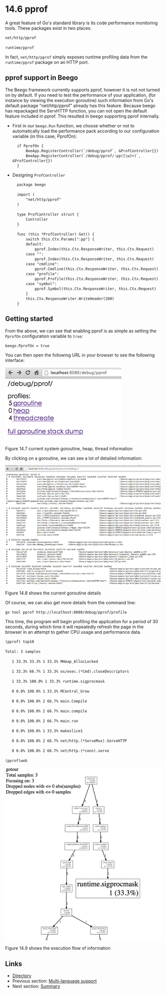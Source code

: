 # 14.6 pprof

A great feature of Go's standard library is its code performance monitoring tools. These packages exist in two places:

	net/http/pprof
	
	runtime/pprof

In fact, `net/http/pprof` simply exposes runtime profiling data from the `runtime/pprof` package on an HTTP port. 

## pprof support in Beego 

The Beego framework currently supports pprof, however it is not not turned on by default. If you need to test the performance of your application, (for instance by viewing the execution goroutine) such information from Go's default package "net/http/pprof" already has this feature. Because beego has repackaged the ServHTTP function, you can not open the default feature included in pprof. This resulted in beego supporting pprof internally.

- First in our `beego.Run` function, we choose whether or not to automatically load the performance pack according to our configuration variable (in this case, PprofOn):

		if PprofOn {
			BeeApp.RegisterController(`/debug/pprof`, &ProfController{})
			BeeApp.RegisterController(`/debug/pprof/:pp([\w]+)`, &ProfController{})
		}

- Designing `ProfController`

		package beego

		import (
			"net/http/pprof"
		)
		
		type ProfController struct {
			Controller
		}
		
		func (this *ProfController) Get() {
			switch this.Ctx.Params[":pp"] {
			default:
				pprof.Index(this.Ctx.ResponseWriter, this.Ctx.Request)
			case "":
				pprof.Index(this.Ctx.ResponseWriter, this.Ctx.Request)
			case "cmdline":
				pprof.Cmdline(this.Ctx.ResponseWriter, this.Ctx.Request)
			case "profile":
				pprof.Profile(this.Ctx.ResponseWriter, this.Ctx.Request)
			case "symbol":
				pprof.Symbol(this.Ctx.ResponseWriter, this.Ctx.Request)
			}
			this.Ctx.ResponseWriter.WriteHeader(200)
		}


## Getting started

From the above, we can see that enabling pprof is as simple as setting the `PprofOn` configuration variable to `true`:

	beego.PprofOn = true

You can then open the following URL in your browser to see the following interface:

![](images/14.6.pprof.png?raw=true)

Figure 14.7 current system goroutine, heap, thread information

By clicking on a goroutine, we can see a lot of detailed information:

![](images/14.6.pprof2.png?raw=true)

Figure 14.8 shows the current goroutine details

Of course, we can also get more details from the command line: 

	go tool pprof http://localhost:8080/debug/pprof/profile
	
This time, the program will begin profiling the application for a period of 30 seconds, during which time it will repeatedly refresh the page in the browser in an attempt to gather CPU usage and performance data.

	(pprof) top10

	Total: 3 samples

       1 33.3% 33.3% 1 33.3% MHeap_AllocLocked

       1 33.3% 66.7% 1 33.3% os/exec.(*Cmd).closeDescriptors

       1 33.3% 100.0% 1 33.3% runtime.sigprocmask

       0 0.0% 100.0% 1 33.3% MCentral_Grow

       0 0.0% 100.0% 2 66.7% main.Compile

       0 0.0% 100.0% 2 66.7% main.compile

       0 0.0% 100.0% 2 66.7% main.run

       0 0.0% 100.0% 1 33.3% makeslice1

       0 0.0% 100.0% 2 66.7% net/http.(*ServeMux).ServeHTTP

       0 0.0% 100.0% 2 66.7% net/http.(*conn).serve	

	(pprof)web
	
![](images/14.6.pprof3.png?raw=true)

Figure 14.9 shows the execution flow of information

## Links

- [Directory](preface.md)
- Previous section: [Multi-language support](14.5.md)
- Next section: [Summary](14.7.md)

